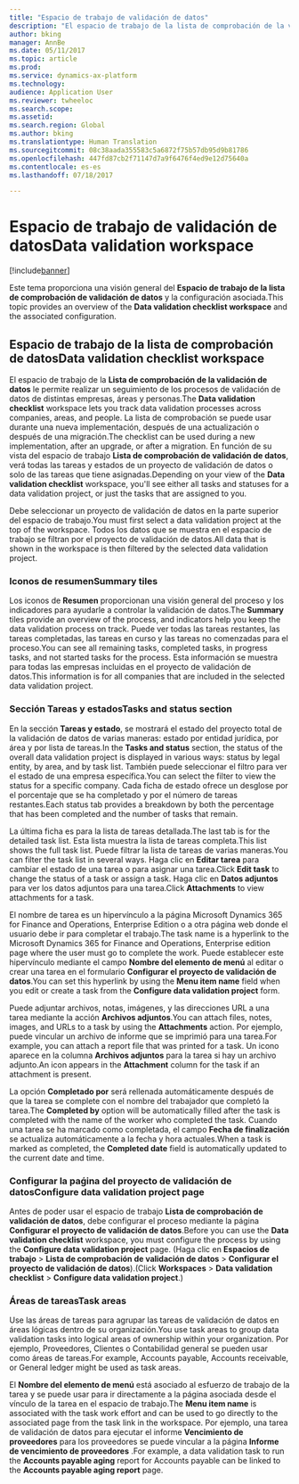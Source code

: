 ```yaml
---
title: "Espacio de trabajo de validación de datos"
description: "El espacio de trabajo de la lista de comprobación de la validación de datos le permite realizar un seguimiento de los procesos de validación de datos de distintas empresas, áreas y personas. La lista de comprobación se puede usar durante una nueva implementación, después de una actualización o después de una migración."
author: bking
manager: AnnBe
ms.date: 05/11/2017
ms.topic: article
ms.prod: 
ms.service: dynamics-ax-platform
ms.technology: 
audience: Application User
ms.reviewer: twheeloc
ms.search.scope: 
ms.assetid: 
ms.search.region: Global
ms.author: bking
ms.translationtype: Human Translation
ms.sourcegitcommit: 08c38aada355583c5a6872f75b57db95d9b81786
ms.openlocfilehash: 447fd87cb2f71147d7a9f6476f4ed9e12d75640a
ms.contentlocale: es-es
ms.lasthandoff: 07/18/2017

---
```


# <a name="data-validation-workspace"></a><span data-ttu-id="0079e-104">Espacio de trabajo de validación de datos</span><span class="sxs-lookup"><span data-stu-id="0079e-104">Data validation workspace</span></span>

[!include[banner](../includes/banner.md)]


<span data-ttu-id="0079e-105">Este tema proporciona una visión general del **Espacio de trabajo de la lista de comprobación de validación de datos** y la configuración asociada.</span><span class="sxs-lookup"><span data-stu-id="0079e-105">This topic provides an overview of the **Data validation checklist workspace** and the associated configuration.</span></span>

## <a name="data-validation-checklist-workspace"></a><span data-ttu-id="0079e-106">Espacio de trabajo de la lista de comprobación de datos</span><span class="sxs-lookup"><span data-stu-id="0079e-106">Data validation checklist workspace</span></span>

<span data-ttu-id="0079e-107">El espacio de trabajo de la **Lista de comprobación de la validación de datos** le permite realizar un seguimiento de los procesos de validación de datos de distintas empresas, áreas y personas.</span><span class="sxs-lookup"><span data-stu-id="0079e-107">The **Data validation checklist** workspace lets you track data validation processes across companies, areas, and people.</span></span> <span data-ttu-id="0079e-108">La lista de comprobación se puede usar durante una nueva implementación, después de una actualización o después de una migración.</span><span class="sxs-lookup"><span data-stu-id="0079e-108">The checklist can be used during a new implementation, after an upgrade, or after a migration.</span></span> <span data-ttu-id="0079e-109">En función de su vista del espacio de trabajo **Lista de comprobación de validación de datos**, verá todas las tareas y estados de un proyecto de validación de datos o solo de las tareas que tiene asignadas.</span><span class="sxs-lookup"><span data-stu-id="0079e-109">Depending on your view of the **Data validation checklist** workspace, you'll see either all tasks and statuses for a data validation project, or just the tasks that are assigned to you.</span></span>

<span data-ttu-id="0079e-110">Debe seleccionar un proyecto de validación de datos en la parte superior del espacio de trabajo.</span><span class="sxs-lookup"><span data-stu-id="0079e-110">You must first select a data validation project at the top of the workspace.</span></span> <span data-ttu-id="0079e-111">Todos los datos que se muestra en el espacio de trabajo se filtran por el proyecto de validación de datos.</span><span class="sxs-lookup"><span data-stu-id="0079e-111">All data that is shown in the workspace is then filtered by the selected data validation project.</span></span>

### <a name="summary-tiles"></a><span data-ttu-id="0079e-112">Iconos de resumen</span><span class="sxs-lookup"><span data-stu-id="0079e-112">Summary tiles</span></span>

<span data-ttu-id="0079e-113">Los iconos de **Resumen** proporcionan una visión general del proceso y los indicadores para ayudarle a controlar la validación de datos.</span><span class="sxs-lookup"><span data-stu-id="0079e-113">The **Summary** tiles provide an overview of the process, and indicators help you keep the data validation process on track.</span></span> <span data-ttu-id="0079e-114">Puede ver todas las tareas restantes, las tareas completadas, las tareas en curso y las tareas no comenzadas para el proceso.</span><span class="sxs-lookup"><span data-stu-id="0079e-114">You can see all remaining tasks, completed tasks, in progress tasks, and not started tasks for the process.</span></span> <span data-ttu-id="0079e-115">Esta información se muestra para todas las empresas incluidas en el proyecto de validación de datos.</span><span class="sxs-lookup"><span data-stu-id="0079e-115">This information is for all companies that are included in the selected data validation project.</span></span>

### <a name="tasks-and-status-section"></a><span data-ttu-id="0079e-116">Sección Tareas y estados</span><span class="sxs-lookup"><span data-stu-id="0079e-116">Tasks and status section</span></span>

<span data-ttu-id="0079e-117">En la sección **Tareas y estado**, se mostrará el estado del proyecto total de la validación de datos de varias maneras: estado por entidad jurídica, por área y por lista de tareas.</span><span class="sxs-lookup"><span data-stu-id="0079e-117">In the **Tasks and status** section, the status of the overall data validation project is displayed in various ways: status by legal entity, by area, and by task list.</span></span> <span data-ttu-id="0079e-118">También puede seleccionar el filtro para ver el estado de una empresa específica.</span><span class="sxs-lookup"><span data-stu-id="0079e-118">You can select the filter to view the status for a specific company.</span></span> <span data-ttu-id="0079e-119">Cada ficha de estado ofrece un desglose por el porcentaje que se ha completado y por el número de tareas restantes.</span><span class="sxs-lookup"><span data-stu-id="0079e-119">Each status tab provides a breakdown by both the percentage that has been completed and the number of tasks that remain.</span></span>

<span data-ttu-id="0079e-120">La última ficha es para la lista de tareas detallada.</span><span class="sxs-lookup"><span data-stu-id="0079e-120">The last tab is for the detailed task list.</span></span> <span data-ttu-id="0079e-121">Esta lista muestra la lista de tareas completa.</span><span class="sxs-lookup"><span data-stu-id="0079e-121">This list shows the full task list.</span></span>
<span data-ttu-id="0079e-122">Puede filtrar la lista de tareas de varias maneras.</span><span class="sxs-lookup"><span data-stu-id="0079e-122">You can filter the task list in several ways.</span></span> <span data-ttu-id="0079e-123">Haga clic en **Editar tarea** para cambiar el estado de una tarea o para asignar una tarea.</span><span class="sxs-lookup"><span data-stu-id="0079e-123">Click **Edit task** to change the status of a task or assign a task.</span></span> <span data-ttu-id="0079e-124">Haga clic en **Datos adjuntos** para ver los datos adjuntos para una tarea.</span><span class="sxs-lookup"><span data-stu-id="0079e-124">Click **Attachments** to view attachments for a task.</span></span>

<span data-ttu-id="0079e-125">El nombre de tarea es un hipervínculo a la página Microsoft Dynamics 365 for Finance and Operations, Enterprise Edition o a otra página web donde el usuario debe ir para completar el trabajo.</span><span class="sxs-lookup"><span data-stu-id="0079e-125">The task name is a hyperlink to the Microsoft Dynamics 365 for Finance and Operations, Enterprise edition page where the user must go to complete the work.</span></span> <span data-ttu-id="0079e-126">Puede establecer este hipervínculo mediante el campo **Nombre del elemento de menú** al editar o crear una tarea en el formulario **Configurar el proyecto de validación de datos**.</span><span class="sxs-lookup"><span data-stu-id="0079e-126">You can set this hyperlink by using the **Menu item name** field when you edit or create a task from the **Configure data validation project** form.</span></span>

<span data-ttu-id="0079e-127">Puede adjuntar archivos, notas, imágenes, y las direcciones URL a una tarea mediante la acción **Archivos adjuntos**.</span><span class="sxs-lookup"><span data-stu-id="0079e-127">You can attach files, notes, images, and URLs to a task by using the **Attachments** action.</span></span> <span data-ttu-id="0079e-128">Por ejemplo, puede vincular un archivo de informe que se imprimió para una tarea.</span><span class="sxs-lookup"><span data-stu-id="0079e-128">For example, you can attach a report file that was printed for a task.</span></span> <span data-ttu-id="0079e-129">Un icono aparece en la columna **Archivos adjuntos** para la tarea si hay un archivo adjunto.</span><span class="sxs-lookup"><span data-stu-id="0079e-129">An icon appears in the **Attachment** column for the task if an attachment is present.</span></span>

<span data-ttu-id="0079e-130">La opción **Completado por** será rellenada automáticamente después de que la tarea se complete con el nombre del trabajador que completó la tarea.</span><span class="sxs-lookup"><span data-stu-id="0079e-130">The **Completed by** option will be automatically filled after the task is completed with the name of the worker who completed the task.</span></span> <span data-ttu-id="0079e-131">Cuando una tarea se ha marcado como completada, el campo **Fecha de finalización** se actualiza automáticamente a la fecha y hora actuales.</span><span class="sxs-lookup"><span data-stu-id="0079e-131">When a task is marked as completed, the **Completed date** field is automatically updated to the current date and time.</span></span>

### <a name="configure-data-validation-project-page"></a><span data-ttu-id="0079e-132">Configurar la paǵina del proyecto de validación de datos</span><span class="sxs-lookup"><span data-stu-id="0079e-132">Configure data validation project page</span></span>

<span data-ttu-id="0079e-133">Antes de poder usar el espacio de trabajo **Lista de comprobación de validación de datos**, debe configurar el proceso mediante la página **Configurar el proyecto de validación de datos**.</span><span class="sxs-lookup"><span data-stu-id="0079e-133">Before you can use the **Data validation checklist** workspace, you must configure the process by using the **Configure data validation project** page.</span></span> <span data-ttu-id="0079e-134">(Haga clic en **Espacios de trabajo** \> **Lista de comprobación de validación de datos** \> **Configurar el proyecto de validación de datos**).</span><span class="sxs-lookup"><span data-stu-id="0079e-134">(Click **Workspaces** \> **Data validation checklist** \> **Configure data validation project**.)</span></span>

### <a name="task-areas"></a><span data-ttu-id="0079e-135">Áreas de tareas</span><span class="sxs-lookup"><span data-stu-id="0079e-135">Task areas</span></span>

<span data-ttu-id="0079e-136">Use las áreas de tareas para agrupar las tareas de validación de datos en áreas lógicas dentro de su organización.</span><span class="sxs-lookup"><span data-stu-id="0079e-136">You use task areas to group data validation tasks into logical areas of ownership within your organization.</span></span> <span data-ttu-id="0079e-137">Por ejemplo, Proveedores, Clientes o Contabilidad general se pueden usar como áreas de tareas.</span><span class="sxs-lookup"><span data-stu-id="0079e-137">For example, Accounts payable, Accounts receivable, or General ledger might be used as task areas.</span></span>

<span data-ttu-id="0079e-138">El **Nombre del elemento de menú** está asociado al esfuerzo de trabajo de la tarea y se puede usar para ir directamente a la página asociada desde el vínculo de la tarea en el espacio de trabajo.</span><span class="sxs-lookup"><span data-stu-id="0079e-138">The **Menu item name** is associated with the task work effort and can be used to go directly to the associated page from the task link in the workspace.</span></span> <span data-ttu-id="0079e-139">Por ejemplo, una tarea de validación de datos para ejecutar el informe **Vencimiento de proveedores** para los proveedores se puede vincular a la página **Informe de vencimiento de proveedores** .</span><span class="sxs-lookup"><span data-stu-id="0079e-139">For example, a data validation task to run the **Accounts payable aging** report for Accounts payable can be linked to the **Accounts payable aging report** page.</span></span>

